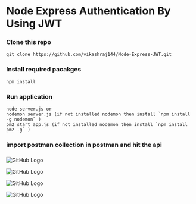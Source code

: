 # Node Express Authentication By Using JWT

### Clone this repo 
    git clone https://github.com/vikashraj144/Node-Express-JWT.git

### Install required pacakges
    npm install

### Run application 
    node server.js or
    nodemon server.js (if not installed nodemon then install `npm install -g nodemon` )
    pm2 start app.js (if not installed nodemon then install `npm install pm2 -g` )

### import postman collection in postman and hit the api

### 
![GitHub Logo](https://github.com/vikashraj144/Node-Express-JWT/blob/master/demoImage/1%20authenticate.PNG)

![GitHub Logo](https://github.com/vikashraj144/Node-Express-JWT/blob/master/demoImage/2%20check%20api.PNG)

![GitHub Logo](https://github.com/vikashraj144/Node-Express-JWT/blob/master/demoImage/3%20user%20list.PNG)

![GitHub Logo](https://github.com/vikashraj144/Node-Express-JWT/blob/master/demoImage/4%20check%20token.PNG)


